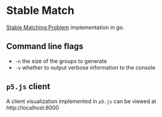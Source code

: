 # Stable Match

[Stable Matching Problem](https://en.wikipedia.org/wiki/Stable_marriage_problem) implementation in go.

## Command line flags
- `-n` the size of the groups to generate
- `-v` whether to output verbose information to the console

## `p5.js` client
A client visualization implemented in `p5.js` can be viewed at http://localhost:8000